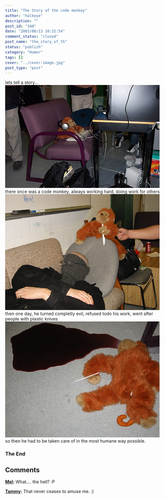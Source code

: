 ```yaml
---
title: "The Story of the code monkey"
author: "halkeye"
description: ""
post_id: "340"
date: "2003/08/13 10:32:54"
comment_status: "closed"
post_name: "the_story_of_th"
status: "publish"
category: "Humor"
tags: []
cover: "../cover-image.jpg"
post_type: "post"
---
```


lets tell a story...
![](4202463656_140e4aa651.jpg)
there once was a code monkey,
always working hard, doing work for others
![](4202464026_2bc3ee4381.jpg)
then one day, he turned completly evil,
refused todo his work, went after people with plastic knives
![](4201706163_1b67517208.jpg)
so then he had to be taken care of in the most humane way possible.


### The End

## Comments

**[Mel](#66 "2003-08-14 13:57:09"):** What.... the hell? :P

**[Tammy](#67 "2003-08-16 01:35:53"):** That never ceases to amuse me. :)

